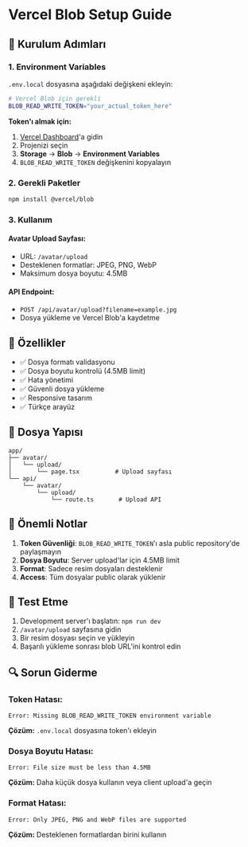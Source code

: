 # Vercel Blob Setup Guide

## 🚀 **Kurulum Adımları**

### **1. Environment Variables**

`.env.local` dosyasına aşağıdaki değişkeni ekleyin:

```bash
# Vercel Blob için gerekli
BLOB_READ_WRITE_TOKEN="your_actual_token_here"
```

**Token'ı almak için:**
1. [Vercel Dashboard](https://vercel.com/dashboard)'a gidin
2. Projenizi seçin
3. **Storage** → **Blob** → **Environment Variables**
4. `BLOB_READ_WRITE_TOKEN` değişkenini kopyalayın

### **2. Gerekli Paketler**

```bash
npm install @vercel/blob
```

### **3. Kullanım**

#### **Avatar Upload Sayfası:**
- URL: `/avatar/upload`
- Desteklenen formatlar: JPEG, PNG, WebP
- Maksimum dosya boyutu: 4.5MB

#### **API Endpoint:**
- `POST /api/avatar/upload?filename=example.jpg`
- Dosya yükleme ve Vercel Blob'a kaydetme

## 🔧 **Özellikler**

- ✅ Dosya formatı validasyonu
- ✅ Dosya boyutu kontrolü (4.5MB limit)
- ✅ Hata yönetimi
- ✅ Güvenli dosya yükleme
- ✅ Responsive tasarım
- ✅ Türkçe arayüz

## 📁 **Dosya Yapısı**

```
app/
├── avatar/
│   └── upload/
│       └── page.tsx          # Upload sayfası
└── api/
    └── avatar/
        └── upload/
            └── route.ts       # Upload API
```

## 🚨 **Önemli Notlar**

1. **Token Güvenliği**: `BLOB_READ_WRITE_TOKEN`'ı asla public repository'de paylaşmayın
2. **Dosya Boyutu**: Server upload'lar için 4.5MB limit
3. **Format**: Sadece resim dosyaları desteklenir
4. **Access**: Tüm dosyalar public olarak yüklenir

## 🧪 **Test Etme**

1. Development server'ı başlatın: `npm run dev`
2. `/avatar/upload` sayfasına gidin
3. Bir resim dosyası seçin ve yükleyin
4. Başarılı yükleme sonrası blob URL'ini kontrol edin

## 🔍 **Sorun Giderme**

### **Token Hatası:**
```
Error: Missing BLOB_READ_WRITE_TOKEN environment variable
```
**Çözüm:** `.env.local` dosyasına token'ı ekleyin

### **Dosya Boyutu Hatası:**
```
Error: File size must be less than 4.5MB
```
**Çözüm:** Daha küçük dosya kullanın veya client upload'a geçin

### **Format Hatası:**
```
Error: Only JPEG, PNG and WebP files are supported
```
**Çözüm:** Desteklenen formatlardan birini kullanın
